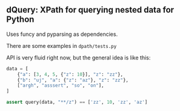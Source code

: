 ## dQuery: XPath for querying nested data for Python

Uses funcy and pyparsing as dependencies.

There are some examples in `dpath/tests.py`


API is very fluid right now, but the general idea is like this:


```python
data = [
    {"a": [3, 4, 5, {"z": 10}], "z": "zz"},
    {"b": "uj", "a": {"z": "az"}, "z": "zz"},
    ["argh", "asssert", "so", "on"],
]

assert query(data, "**/z") == ['zz', 10, 'zz', 'az']
```
